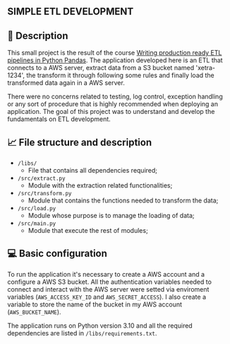 ## SIMPLE ETL DEVELOPMENT

## 📜 Description
This small project is the result of the course [Writing production ready ETL pipelines in Python Pandas](https://www.udemy.com/course/writing-production-ready-etl-pipelines-in-python-pandas/).
The application developed here is an ETL that connects to a AWS server, extract 
data from a S3 bucket named 'xetra-1234', the transform it through following some 
rules and finally load the transformed data again in a AWS server. 

There were no concerns related to testing, log control, exception handling or any 
sort of procedure that is highly recommended when deploying an application. The goal
of this project was to understand and develop the fundamentals on ETL development.

## 📈 File structure and description

* `/libs/`
    * File that contains all dependencies required;
* `/src/extract.py`
    * Module with the extraction related functionalities;
* `/src/transform.py`
    * Module that contains the functions needed to transform the data;
* `/src/load.py`
    * Module whose purpose is to manage the loading of data;
* `/src/main.py`
    * Module that execute the rest of modules;

## 💻 Basic configuration
To run the application it's necessary to create a AWS account and a configure a AWS S3 bucket. All the authentication variables needed to connect and interact with the AWS server were setted via enviroment variables (`AWS_ACCESS_KEY_ID` and `AWS_SECRET_ACCESS`). I also create a variable to store the name of the bucket in my AWS account (`AWS_BUCKET_NAME`).

The application runs on Python version 3.10 and all the required dependencies are listed in `/libs/requirements.txt`.